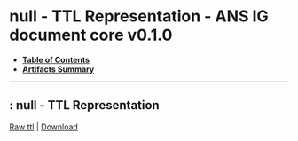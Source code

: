 # null - TTL Representation - ANS IG document core v0.1.0

* [**Table of Contents**](toc.md)
* [**Artifacts Summary**](artifacts.md)
* ****

## : null - TTL Representation

[Raw ttl](Binary-BIO-CR-BIO-2024.01-Microbiologie-V1.ttl) | [Download](Binary-BIO-CR-BIO-2024.01-Microbiologie-V1.ttl)

